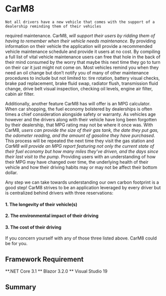 # CarM8
    Not all drivers have a new vehicle that comes with the support of a dealership reminding them of their vehicles
required maintenance. CarM8, <i> will support their users by ridding them of having to remember when their vehicle 
needs maintenance. </i> By providing information on their vehicle the application will provide a recommended vehicle 
maintenance schedule and provide it users at no cost. By compiling a full list of vital vehicle maintenance users
can free that hole in the back of their mind consumed by the worry that maybe this next time they go to turn on 
their car it just might not come on. Most vehicles remind you when they need an oil change but don’t notify you 
of many of other maintenance procedures to include but not limited to: tire rotation, battery visual checks, 
brake pad replacement, brake fluid swap, radiator flush, transmission fluid change, drive belt visual inspection,
checking oil levels, engine air filter, cabin air filter.

  Additionally, another feature CarM8 has will offer is an MPG calculator. When car shopping, the fuel economy 
bolstered by dealerships is often times a chief consideration alongside safety or warranty. As vehicles age however
and the drivers along with their vehicle have long been forgotten by their dealership, that MPG rating may not be
where it once was. With CarM8, <i> users can provide the size of their gas tank, the date they put gas, the odometer
reading, and the amount of gasoline they have purchased</i>. This process will be repeated the next time they visit
the gas station and <i>CarM8 will provide an MPG report featuring not only the current state of their fuel economy
but how many miles they’ve driven, and the days since their last visit to the pump.</i> Providing users with an
understanding of how their MPG may have changed over time, the underlying health of their vehicle and how their
driving habits may or may not be affect their bottom dollar. 
  
  Any step we can take towards understanding our own carbon footprint is a good step! CarM8 strives to be an
  application leveraged by every driver but is centralized behind drivers with three reservations:
  
#### 1. The longevity of their vehicle(s)
#### 2. The environmental impact of their driving
#### 3. The cost of their driving

  If you concern yourself with any of those three listed above. CarM8 could be for you.


## Framework Requirement

**.NET Core 3.1
** Blazor 3.2.0
** Visual Studio 19

## Summary
